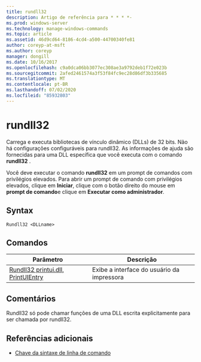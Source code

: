 ```yaml
---
title: rundll32
description: Artigo de referência para * * * *-
ms.prod: windows-server
ms.technology: manage-windows-commands
ms.topic: article
ms.assetid: 46d9cd64-8186-4cd4-a500-44700340fe81
author: coreyp-at-msft
ms.author: coreyp
manager: dongill
ms.date: 10/16/2017
ms.openlocfilehash: c9a0dca06bb3077ec308ae3a9792deb1f72e023b
ms.sourcegitcommit: 2afed2461574a3f53f84fc9ec28d86df3b335685
ms.translationtype: MT
ms.contentlocale: pt-BR
ms.lasthandoff: 07/02/2020
ms.locfileid: "85932803"
---
```

# <a name="rundll32"></a>rundll32



Carrega e executa bibliotecas de vínculo dinâmico (DLLs) de 32 bits. Não há configurações configuráveis para rundll32. As informações de ajuda são fornecidas para uma DLL específica que você executa com o comando **rundll32** .

Você deve executar o comando **rundll32** em um prompt de comandos com privilégios elevados. Para abrir um prompt de comando com privilégios elevados, clique em **Iniciar**, clique com o botão direito do mouse em **prompt de comando**e clique em **Executar como administrador**.

## <a name="syntax"></a>Syntax

```
Rundll32 <DLLname>
```

## <a name="commands"></a>Comandos

|Parâmetro|Descrição|
|---------|-----------|
|[Rundll32 printui.dll, PrintUIEntry](rundll32-printui.md)|Exibe a interface do usuário da impressora|

## <a name="remarks"></a>Comentários

Rundll32 só pode chamar funções de uma DLL escrita explicitamente para ser chamada por rundll32.

## <a name="additional-references"></a>Referências adicionais

- [Chave da sintaxe de linha de comando](command-line-syntax-key.md)
